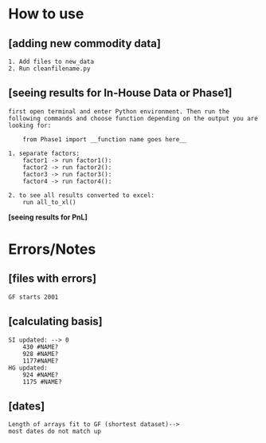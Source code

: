 # How to use
## [adding new commodity data]

    1. Add files to new_data
    2. Run cleanfilename.py 

## [seeing results for In-House Data or Phase1]

    first open terminal and enter Python environment. Then run the following commands and choose function depending on the output you are looking for:
        
        from Phase1 import __function name goes here__
    
    1. separate factors:
        factor1 -> run factor1():
        factor2 -> run factor2():
        factor3 -> run factor3():
        factor4 -> run factor4():

    2. to see all results converted to excel:
        run all_to_xl()

**[seeing results for PnL]**



 # Errors/Notes
## [files with errors]

    GF starts 2001

## [calculating basis]
    SI updated: --> 0
        430	#NAME?
        928	#NAME?
        1177#NAME?
    HG updated:
        924	#NAME?
        1175 #NAME?

## [dates]
    Length of arrays fit to GF (shortest dataset)--> 
    most dates do not match up
